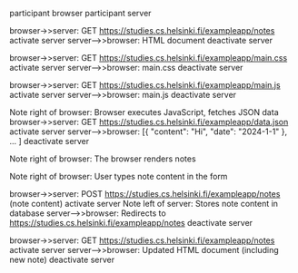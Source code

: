 participant browser
participant server

browser->>server: GET https://studies.cs.helsinki.fi/exampleapp/notes
activate server
server-->>browser: HTML document
deactivate server

browser->>server: GET https://studies.cs.helsinki.fi/exampleapp/main.css
activate server
server-->>browser: main.css
deactivate server

browser->>server: GET https://studies.cs.helsinki.fi/exampleapp/main.js
activate server
server-->>browser: main.js
deactivate server

Note right of browser: Browser executes JavaScript, fetches JSON data
browser->>server: GET https://studies.cs.helsinki.fi/exampleapp/data.json
activate server
server-->>browser: [{ "content": "Hi", "date": "2024-1-1" }, ... ]
deactivate server

Note right of browser: The browser renders notes

Note right of browser: User types note content in the form

browser->>server: POST https://studies.cs.helsinki.fi/exampleapp/notes (note content)
activate server
Note left of server: Stores note content in database
server-->>browser: Redirects to https://studies.cs.helsinki.fi/exampleapp/notes
deactivate server

browser->>server: GET https://studies.cs.helsinki.fi/exampleapp/notes
activate server
server-->>browser: Updated HTML document (including new note)
deactivate server
